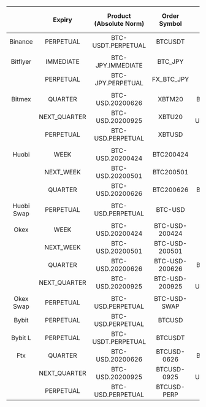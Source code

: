 

|            |    Expiry    | Product (Absolute Norm) |  Order Symbol  | Subscription Symbol (Relative Norm) |   Feed Symbol  |
|:----------:|:------------:|:-----------------------:|:--------------:|:-----------------------------------:|:--------------:|
|   Binance  |   PERPETUAL  |    BTC-USDT.PERPETUAL   |     BTCUSDT    |          BTC-USDT.PERPETUAL         |     btcusdt    |
|            |              |                         |                |                                     |                |
|  Bitflyer  |   IMMEDIATE  |    BTC-JPY.IMMEDIATE    |     BTC_JPY    |          BTC-JPY.IMMEDIATE          |     BTC_JPY    |
|            |   PERPETUAL  |    BTC-JPY.PERPETUAL    |   FX_BTC_JPY   |          BTC-JPY.PERPETUAL          |   FX_BTC_JPY   |
|            |              |                         |                |                                     |                |
|   Bitmex   |    QUARTER   |     BTC-USD.20200626    |     XBTM20     |           BTC-USD.QUARTER           |     XBTM20     |
|            | NEXT_QUARTER |     BTC-USD.20200925    |     XBTU20     |         BTC-USD.NEXT_QUARTER        |     XBTU20     |
|            |   PERPETUAL  |    BTC-USD.PERPETUAL    |     XBTUSD     |          BTC-USD.PERPETUAL          |     XBTUSD     |
|            |              |                         |                |                                     |                |
|    Huobi   |     WEEK     |     BTC-USD.20200424    |    BTC200424   |             BTC-USD.WEEK            |     BTC_CW     |
|            |   NEXT_WEEK  |     BTC-USD.20200501    |    BTC200501   |          BTC-USD.NEXT_WEEK          |     BTC_NW     |
|            |    QUARTER   |     BTC-USD.20200626    |    BTC200626   |           BTC-USD.QUARTER           |     BTC_CQ     |
|            |              |                         |                |                                     |                |
| Huobi Swap |   PERPETUAL  |    BTC-USD.PERPETUAL    |     BTC-USD    |          BTC-USD.PERPETUAL          |     BTC-USD    |
|            |              |                         |                |                                     |                |
|    Okex    |     WEEK     |     BTC-USD.20200424    | BTC-USD-200424 |            BTC-USD.WEEK             | BTC-USD-200424 |
|            |   NEXT_WEEK  |    BTC-USD.20200501     | BTC-USD-200501 |          BTC-USD.NEXT_WEEK          | BTC-USD-200501 |
|            |    QUARTER   |     BTC-USD.20200626    | BTC-USD-200626 |           BTC-USD.QUARTER           | BTC-USD-200626 |
|            | NEXT_QUARTER |     BTC-USD.20200925    | BTC-USD-200925 |         BTC-USD.NEXT_QUARTER        | BTC-USD-200925 |
|            |              |                         |                |                                     |                |
|  Okex Swap |   PERPETUAL  |    BTC-USD.PERPETUAL    |  BTC-USD-SWAP  |          BTC-USD.PERPETUAL          |  BTC-USD-SWAP  |
|  Bybit     |   PERPETUAL  |    BTC-USD.PERPETUAL    |     BTCUSD     |          BTC-USD.PERPETUAL          |     BTCUSD     |
|  Bybit L   |   PERPETUAL  |    BTC-USDT.PERPETUAL   |     BTCUSDT    |          BTC-USDT.PERPETUAL         |     BTCUSDT    |
|    Ftx     |   QUARTER    |    BTC-USD.20200626     |  BTCUSD-0626   |          BTC-USD.QUARTER            |  BTCUSD-0626   |
|            | NEXT_QUARTER |    BTC-USD.20200925     |  BTCUSD-0925   |          BTC-USD.NEXT_QUARTER       |  BTCUSD-0925   |
|            |   PERPETUAL  |    BTC-USD.PERPETUAL    |  BTCUSD-PERP   |          BTC-USD.PERPETUAL          |  BTCUSD-PERP   |

